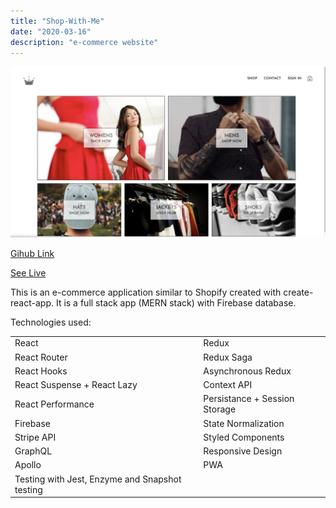 ```yaml
---
title: "Shop-With-Me"
date: "2020-03-16"
description: "e-commerce website"
---
```


<img src="https://github.com/Svetanek/gatsby-blog/raw/master/src/images/shop-with-me.png" alt="screenshot e-commerce website" class="project-img" />

<a href="https://github.com/Svetanek/shop-with-me" class="project-link">Gihub Link</a>

<a href="https://shopwithme-live.herokuapp.com/" class="project-link">See Live</a>

This is an e-commerce application similar to Shopify created with create-react-app.
It is a full stack app (MERN stack) with Firebase database.

Technologies used:

|                                                |                               |
| ---------------------------------------------- | ----------------------------- |
| React                                          | Redux                         |
| React Router                                   | Redux Saga                    |
| React Hooks                                    | Asynchronous Redux            |
| React Suspense + React Lazy                    | Context API                   |
| React Performance                              | Persistance + Session Storage |
| Firebase                                       | State Normalization           |
| Stripe API                                     | Styled Components             |
| GraphQL                                        | Responsive Design             |
| Apollo                                         | PWA                           |
| Testing with Jest, Enzyme and Snapshot testing |
